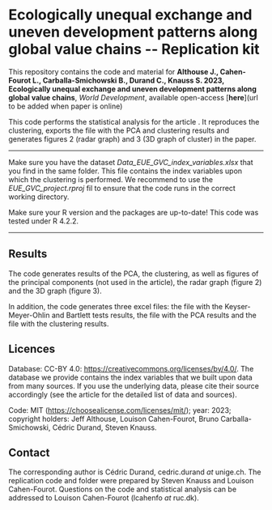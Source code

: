 # Ecologically unequal exchange and uneven development patterns along global value chains -- Replication kit

This repository contains the code and material for __Althouse J., Cahen-Fourot L., Carballa-Smichowski B., Durand C., Knauss S. 2023, Ecologically unequal exchange and uneven development patterns along global value chains__, _World Development_, available open-access [__here__](url to be added when paper is online)

This code performs the statistical analysis for the article . It reproduces the clustering, exports the file with the PCA and clustering results and generates figures 2 (radar graph) and 3 (3D graph of cluster) in the paper.

---
Make sure you have the dataset _Data_EUE_GVC_index_variables.xlsx_ that you find in the same folder. This file contains the index variables upon which the clustering is performed. We recommend to use the _EUE_GVC_project.rproj_ fil to ensure that the code runs in the correct working directory.

Make sure your R version and the packages are up-to-date! This code was tested under R 4.2.2.

---

## Results

The code generates results of the PCA, the clustering, as well as figures of the principal components (not used in the article), the radar graph (figure 2) and the 3D graph (figure 3). 

In addition, the code generates three excel files: the file with the Keyser-Meyer-Ohlin and Bartlett tests results, the file with the PCA results and the file with the clustering results.

## Licences

Database: CC-BY 4.0: https://creativecommons.org/licenses/by/4.0/. The database we provide contains the index variables that we built upon data from many sources. If you use the underlying data, please cite their source accordingly (see the article for the detailed list of data and sources).

Code: MIT (https://choosealicense.com/licenses/mit/); year: 2023; copyright holders: Jeff Althouse, Louison Cahen-Fourot, Bruno Carballa-Smichowski, Cédric Durand, Steven Knauss.

## Contact
 
The corresponding author is Cédric Durand, cedric.durand _at_ unige.ch. The replication code and folder were prepared by Steven Knauss and Louison Cahen-Fourot. Questions on the code and statistical analysis can be addressed to Louison Cahen-Fourot (lcahenfo _at_ ruc.dk).
